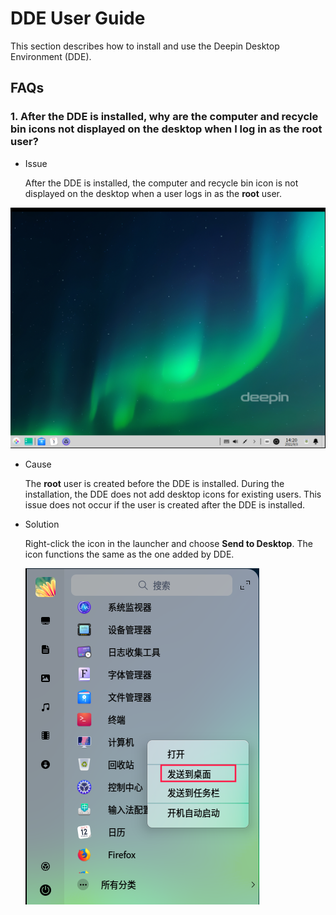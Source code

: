 # DDE User Guide

This section describes how to install and use the Deepin Desktop Environment (DDE).

## FAQs

### 1. After the DDE is installed, why are the computer and recycle bin icons not displayed on the desktop when I log in as the **root** user?

* Issue

  After the DDE is installed, the computer and recycle bin icon is not displayed on the desktop when a user logs in as the **root** user.

![img](./figures/dde-1.png)

* Cause

  The **root** user is created before the DDE is installed. During the installation, the DDE does not add desktop icons for existing users. This issue does not occur if the user is created after the DDE is installed.

* Solution

  Right-click the icon in the launcher and choose **Send to Desktop**. The icon functions the same as the one added by DDE.

  ![img](./figures/dde-2.png)


